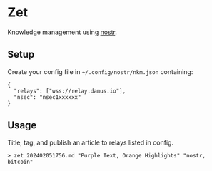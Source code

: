 # Zet

Knowledge management using [nostr](www.nostr.com).

## Setup

Create your config file in `~/.config/nostr/nkm.json` containing:

```
{
  "relays": ["wss://relay.damus.io"],
  "nsec": "nsec1xxxxxx"
}
```

## Usage

Title, tag, and publish an article to relays listed in config.

```shell
> zet 202402051756.md "Purple Text, Orange Highlights" "nostr, bitcoin"
```
